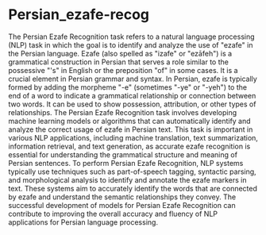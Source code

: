 # Persian_ezafe-recog
The Persian Ezafe Recognition task refers to a natural language processing (NLP) task in which the goal is to identify and analyze the use of "ezafe" in the Persian language. 
Ezafe (also spelled as "izafe" or "ezāfeh") is a grammatical construction in Persian that serves a role similar to the possessive "'s" in English or the preposition "of" in some cases.
It is a crucial element in Persian grammar and syntax. In Persian, ezafe is typically formed by adding the morpheme "-e" (sometimes "-ye" or "-yeh") to the end of a word to indicate a 
grammatical relationship or connection between two words. It can be used to show possession, attribution, or other types of relationships. The Persian Ezafe Recognition task involves 
developing machine learning models or algorithms that can automatically identify and analyze the correct usage of ezafe in Persian text. This task is important in various NLP applications, 
including machine translation, text summarization, information retrieval, and text generation, as accurate ezafe recognition is essential for understanding the grammatical structure and 
meaning of Persian sentences. To perform Persian Ezafe Recognition, NLP systems typically use techniques such as part-of-speech tagging, syntactic parsing, and morphological analysis 
to identify and annotate the ezafe markers in text. These systems aim to accurately identify the words that are connected by ezafe and understand the semantic relationships they convey.
The successful development of models for Persian Ezafe Recognition can contribute to improving the overall accuracy and fluency of NLP applications for Persian language processing.

